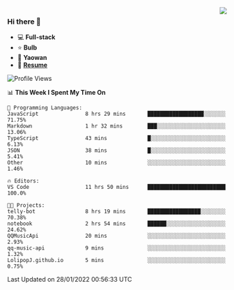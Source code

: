 <img align="right" src="https://github-readme-stats.vercel.app/api?username=LolipopJ&show_icons=true&count_private=true&hide_title=true&include_all_commits=true&theme=vue">

### Hi there 👋

- :computer: **Full-stack**
- :star: **Bulb**
- :pill: **Yaowan**
- :milky_way: [**Resume**](https://cdn.jsdelivr.net/gh/lolipopj/resume/export/resume-en.pdf)

<!--START_SECTION:waka-->
![Profile Views](http://img.shields.io/badge/Profile%20Views-1-blue)

📊 **This Week I Spent My Time On** 

```text
💬 Programming Languages: 
JavaScript               8 hrs 29 mins       ██████████████████░░░░░░░   71.75% 
Markdown                 1 hr 32 mins        ███░░░░░░░░░░░░░░░░░░░░░░   13.06% 
TypeScript               43 mins             █░░░░░░░░░░░░░░░░░░░░░░░░   6.13% 
JSON                     38 mins             █░░░░░░░░░░░░░░░░░░░░░░░░   5.41% 
Other                    10 mins             ░░░░░░░░░░░░░░░░░░░░░░░░░   1.46%

🔥 Editors: 
VS Code                  11 hrs 50 mins      █████████████████████████   100.0%

🐱‍💻 Projects: 
telly-bot                8 hrs 19 mins       █████████████████░░░░░░░░   70.38% 
notebook                 2 hrs 54 mins       ██████░░░░░░░░░░░░░░░░░░░   24.62% 
QQMusicApi               20 mins             ░░░░░░░░░░░░░░░░░░░░░░░░░   2.93% 
qq-music-api             9 mins              ░░░░░░░░░░░░░░░░░░░░░░░░░   1.32% 
LolipopJ.github.io       5 mins              ░░░░░░░░░░░░░░░░░░░░░░░░░   0.75%

```


 Last Updated on 28/01/2022 00:56:33 UTC
<!--END_SECTION:waka-->
